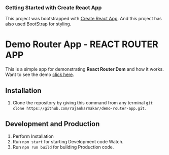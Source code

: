 ### Getting Started with Create React App

This project was bootstrapped with [Create React App](https://github.com/facebook/create-react-app). And this project has also used BootStrap for styling.

# Demo Router App - REACT ROUTER APP

This is a simple app for demonstrating **React Router Dom** and how it works. Want to see the demo [click here](https://fir-app-87ed5.web.app/).

## Installation

1. Clone the repository by giving this command from any terminal `git clone https://github.com/rajankarmakar/demo-router-app.git`.

## Development and Production

1. Perform Installation
1. Run `npm start` for starting Development code Watch.
1. Run `npm run build` for building Production code.
